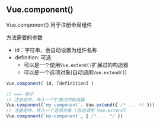 
## Vue.component()
Vue.component() 用于注册全局组件

方法需要的参数
* id：字符串，会自动设置为组件名称
* definition: 可选
    * 可以是一个使用`Vue.extend()`扩展过的构造器
    * 可以是一个选项对象(自动调用`Vue.extend()`)

```js
Vue.component( id, [definition] )

// === 例子
// 注册组件，传入一个扩展过的构造器
Vue.component('my-component', Vue.extend({ /* ... */ }))
// 注册组件，传入一个选项对象 (自动调用 Vue.extend)
Vue.component('my-component', { /* ... */ })
```